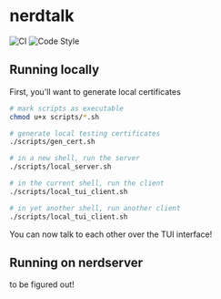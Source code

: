 # nerdtalk

![CI](https://github.com/ethanuppal/nerdtalk/actions/workflows/ci.yaml/badge.svg)
![Code Style](https://github.com/ethanuppal/nerdtalk/actions/workflows/clippy.yaml/badge.svg)

## Running locally

First, you'll want to generate local certificates

```sh
# mark scripts as executable
chmod u+x scripts/*.sh 

# generate local testing certificates
./scripts/gen_cert.sh

# in a new shell, run the server
./scripts/local_server.sh

# in the current shell, run the client
./scripts/local_tui_client.sh

# in yet another shell, run another client
./scripts/local_tui_client.sh
```
You can now talk to each other over the TUI interface!

## Running on nerdserver

to be figured out!
